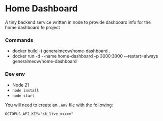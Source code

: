 # Home Dashboard

A tiny backend service written in node to provide dashboard info for the home dashboard fe project

### Commands

- docker build -t generalmeow/home-dashboard .
- docker run -d --name home-dashboard -p 3000:3000 --restart=always generalmeow/home-dashboard

### Dev env

- Node 21
- `node install`
- `node start`

You will need to create an `.env` file with the following: 

```properties
OCTOPUS_API_KEY="sk_live_xxxxx"
```
